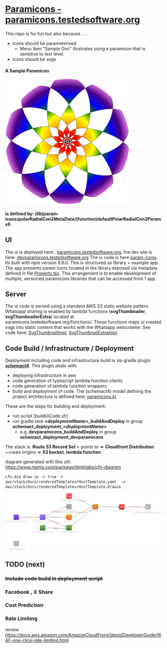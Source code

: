 # [Paramicons - paramicons.testedsoftware.org](https://paramicons.testedsoftware.org/)

This repo is for fun but also because . . . 
- Icons should be parameterised
  -  Menu item "Sample Doc" illustrates using a paramicon that is sensitive to text level.
- Icons should be svgs

#### A Sample Paramicon
![](paramiconsample.svg)

#### is defined by: (lib)param-icons/polarRadialCon2MetaData/(function)defaultPolarRadialCon2Params9

## UI

The ui is deployed here : [paramicons.testedsoftware.org](https://paramicons.testedsoftware.org/), the dev site is here: [devparamicons.testedsoftware.org](https://devparamicons.testedsoftware.org/)
The ui code is here [param-icons](ui/param-icons). Its built with npm version 8.6.0.
This is structured as library + example app.  
The app presents param icons located in the library exposed via metadata defined in file [Property.tsx](ui/param-icons/src/iconz/Property.tsx). This arrangement is to enable development of multiple, versioned paramicons libraries that can be accessed from 1 app.

## Server
The ui code is served using a standard AWS S3 static website pattern.
Whatsapp sharing is enabled by lambda functions (**svgThumbnailer**, **svgThumbnailerExtra**) located at paramicons.testedsoftware.org/functions/.
These functions maps ui created svgs into static content that works with the Whatsapp webcrawler.
See code here:  [SvgThumbnailImpl](functions/src/main/kotlin/org/testedsoftware/paramicons/SvgThumbnailImpl.kt), [SvgThumbnailExtraImpl](functions/src/main/kotlin/org/testedsoftware/paramicons/SvgThumbnailExtraImpl.kt)

## Code Build / Infrastructure / Deployment

Deployment including code and infrastructure build is via gradle plugin [**schemact4**](https://github.com/typedpath/schemact4). 
This plugin deals with:
   - deploying infrastructure in aws
   - code generation of typescript lambda function clients 
   - code generation of lambda function wrappers  
   - build and deployment of code.
The (schemact4) model defining the project architecture is defined here: [paramicons.kt](buildSrc/src/main/kotlin/paramicons/schemact/Paramicons.kt)   


These are the steps for building and deployment:
  - run script [buildUiCode.sh] 
  - run gradle task **<_deploymentName_>_buildAndDeploy** in group **schemact_deployment_<_deploymentName_>** 
     - e.g. **devparamicons_buildAndDeploy** in group **schemact_deployment_devparamicons**


The stack is: **Route 53 Record Set** = points to => **Cloudfront Distribution** ==uses origins => **S3 bucket**, **lambda function**.

diagram generated with this util:  https://www.npmjs.com/package/@mhlabs/cfn-diagram
```
cfn-dia draw.io -c true -t aws/stack/docs/renderedTemplates/HostTemplate.yaml  -o aws/stack/docs/renderedTemplates/HostTemplate.drawio
```
![](aws/stack/docs/renderedTemplates/HostTemplate.drawio.svg)

## TODO (next)
### ~~Include code build in deployment script~~
### Facebook , X Share
### Cost Prediction
### Rate Limiting 
review  https://docs.aws.amazon.com/AmazonCloudFront/latest/DeveloperGuide/WAF-one-click-rate-limiting.html
